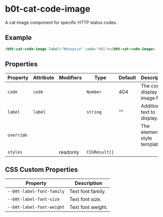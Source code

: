 # b0t-cat-code-image

A cat image component for specific HTTP status codes.

## Example

```html
<b0t-cat-code-image label="Whoopsie" code="401"></b0t-cat-code-image>
```

## Properties

| Property   | Attribute | Modifiers | Type          | Default | Description                      |
|------------|-----------|-----------|---------------|---------|----------------------------------|
| `code`     | `code`    |           | `Number`      | 404     | The code to display an image for |
| `label`    | `label`   |           | `string`      | ""      | Additional text to display.      |
| `override` |           |           |               |         | The element style template.      |
| `styles`   |           | readonly  | `CSSResult[]` |         |                                  |

## CSS Custom Properties

| Property                  | Description       |
|---------------------------|-------------------|
| `--b0t-label-font-family` | Text font family. |
| `--b0t-label-font-size`   | Text font size.   |
| `--b0t-label-font-weight` | Text font weight. |
